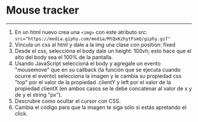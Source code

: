 # Mouse tracker
___

1. En un html nuevo crea una ``<img>`` con este atributo src: ``src="https://media.giphy.com/media/MtQxKzhytFsmQ/giphy.gif"``
2. Vincula un css al html y dale a la img una clase con position: fixed
3. Desde el css, seleccióna el body dale un height: 100vh; esto hace que el alto del body sea el 100% de la pantalla.
4. Usando JavaScript seleccioná el body y agregale un evento "mousemove" que en su callback \(la función que se ejecuta cuando ocurre el evento\) selecciona la imagen y le cambia su propiedad css "top" por el valor de la propiedad .clientY y left por el valor de la propiedad clientX \(en ambos casos se le debe concatenar al valor de x y de y el string "px"\).
5. Descrubre como ocultar el cursor con CSS.
6. Cambia el código para que la imagen te siga sólo si estás apretando el click.